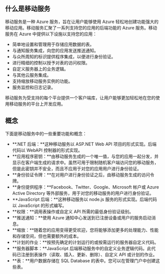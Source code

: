 ﻿## <a name="what-is"></a>什么是移动服务

移动服务是一种 Azure 服务，旨在让用户能够使用 Azure 轻松地创建功能强大的移动应用。移动服务汇聚了一系列支持您的应用的后端功能的 Azure 服务。移动服务在 Azure 中提供以下设施以支持您的应用： 

+ 简单地设置和管理用于存储应用数据的表。 
+ 与通知服务集成，向您的应用发送推送通知。
+ 与众所周知的标识提供程序集成，以便进行身份验证。
+ 进行精细的控制以授予对表的访问权限。
+ 自定义服务器上的业务逻辑。
+ 与其他云服务集成。
+ 支持缩放移动服务实例的功能。
+ 服务监控和日志记录。

移动服务为受支持的每个平台提供一个客户端库，让用户能够更加轻松地在您的使用移动服务的平台上开发应用。

## <a name="concepts"> </a>概念

下面是移动服务中的一些重要功能和概念：

<!--![1][1]-->

+ **.NET 后端：**这种移动服务以 ASP.NET Web API 项目的形式实现。后端代码以 WebAPI 控制器的形式实现。
+ **应用程序密钥：**由移动服务生成的一个唯一值，与您的应用一起分发，并显示在客户端生成的请求中。虽然可用于限制随机客户端访问您的移动服务，但是此密钥并不安全，而且不应用于对您的应用用户进行身份验证。
+ **身份验证令牌：**在对用户进行身份验证之后，由移动服务生成的访问令牌。
+ **身份提供程序：**Facebook、Twitter、Google、Microsoft 帐户或 Azure Active Directory 等外部服务，用于对您的移动服务的用户进行身份验证。
+ **JavaScript 后端：**这种移动服务以 node.js 服务的形式实现。后端代码以 JavaScript 的形式编写。
+ **权限：**调用表操作或自定义 API 所需的最低身份验证级别。
+ **推送通知：**使用 Azure 通知中心发送到已注册设备或用户的服务启动消息。
+ **缩放：**随着您的应用变得更受欢迎，您将能够添加更多的处理能力、性能和存储空间，但也需要额外的成本。
+ **计划的作业：**按预先确定的计划运行的或按需运行的服务器自定义代码。
+ **服务器脚本：**JavaScript 后端移动服务中的自定义业务逻辑代码。此代码已注册到表操作（读取、插入、更新、删除）、自定义 API 或计划的作业。
+ **表：**用户数据存储在 SQL Database 的表中。您可以在管理门户中创建这些表。


<!-- Images. -->


  
<!--HONumber=41-->
